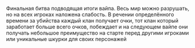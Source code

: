 Финальная битва подводящая итоги вайпа. Весь мир можно разрушать, но на всех игроках наложена слабость. 
В речении определённого времени за убийства каждый клан получает очки, тот клан который заработает больше всего очков, побеждает и на следующем вайпе они получать небольшое преимущество на старте перед другими игроками или уникальные шкурки для своих персонажей